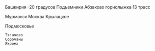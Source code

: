 


Башкирия -20 градусов 
Подъемники
Абзаково горнолыжка 13 трасс


Мурманск 
Москва
	Крылацкое
	
Подмосковье 

	Тягачево 
	Сорочаны 
	Яхрома 
	